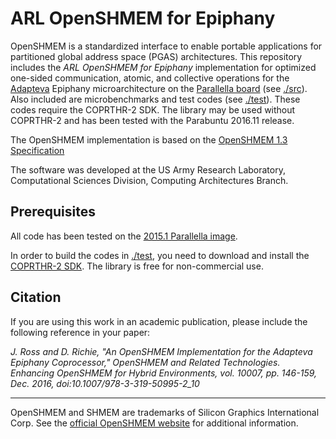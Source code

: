 ARL OpenSHMEM for Epiphany
======

OpenSHMEM is a standardized interface to enable portable applications for
partitioned global address space (PGAS) architectures. This repository includes
the *ARL OpenSHMEM for Epiphany* implementation for optimized one-sided
communication, atomic, and collective operations for the
[Adapteva](http://adapteva.com) Epiphany microarchitecture on the [Parallella
board](http://parallella.org) (see [./src](./src)). Also included are
microbenchmarks and test codes (see [./test](./test)). These codes require the
COPRTHR-2 SDK. The library may be used without COPRTHR-2 and has been tested
with the Parabuntu 2016.11 release.

The OpenSHMEM implementation is based on the [OpenSHMEM 1.3
Specification](http://openshmem.org/site/sites/default/site\_files/OpenSHMEM-1.3.pdf)

The software was developed at the US Army Research Laboratory, Computational
Sciences Division, Computing Architectures Branch.

Prerequisites
-----

All code has been tested on the [2015.1 Parallella
image](http://ftp.parallella.org/ubuntu/dists/trusty/image/).

In order to build the codes in [./test](./test), you need to download and
install the [COPRTHR-2 SDK](http://www.browndeertechnology.com/coprthr2.htm).
The library is free for non-commercial use.

Citation
-----

If you are using this work in an academic publication, please include the
following reference in your paper:

*J. Ross and D. Richie, "An OpenSHMEM Implementation for the Adapteva Epiphany
Coprocessor," OpenSHMEM and Related Technologies. Enhancing OpenSHMEM for
Hybrid Environments, vol. 10007, pp. 146-159, Dec. 2016,
doi:10.1007/978-3-319-50995-2_10*

-----

OpenSHMEM and SHMEM are trademarks of Silicon Graphics International Corp. See
the [official OpenSHMEM website](http://openshmem.org/) for additional
information.
